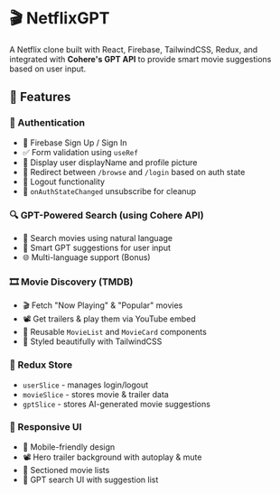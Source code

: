 # 🎬 NetflixGPT

A Netflix clone built with React, Firebase, TailwindCSS, Redux, and integrated with **Cohere's GPT API** to provide smart movie suggestions based on user input.


## 📌 Features

### 👥 Authentication
- 🔐 Firebase Sign Up / Sign In
- ✅ Form validation using `useRef`
- 👤 Display user displayName and profile picture
- 🔁 Redirect between `/browse` and `/login` based on auth state
- 🚪 Logout functionality
- 🧹 `onAuthStateChanged` unsubscribe for cleanup

### 🔍 GPT-Powered Search (using Cohere API)
- 🔡 Search movies using natural language
- 🧠 Smart GPT suggestions for user input
- 🌐 Multi-language support (Bonus)

### 🎞️ Movie Discovery (TMDB)
- 🎬 Fetch "Now Playing" & "Popular" movies
- 📽️ Get trailers & play them via YouTube embed
- 🧩 Reusable `MovieList` and `MovieCard` components
- 🎨 Styled beautifully with TailwindCSS

### 🧠 Redux Store
- `userSlice` - manages login/logout
- `movieSlice` - stores movie & trailer data
- `gptSlice` - stores AI-generated movie suggestions

### 💄 Responsive UI
- 📱 Mobile-friendly design
- 📽️ Hero trailer background with autoplay & mute
- 📂 Sectioned movie lists
- 🧠 GPT search UI with suggestion list

